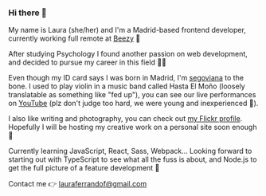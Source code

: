 ### Hi there 🤗

My name is Laura (she/her) and I'm a Madrid-based frontend developer, currently working full remote at [Beezy](https://www.beezy.net/) 🚀

After studying Psychology I found another passion on web development, and decided to pursue my career in this field 🤸‍♀️

Even though my ID card says I was born in Madrid, I'm [segoviana](https://en.wikipedia.org/wiki/Segovia) to the bone. I used to play violin in a music band called Hasta El Moño (loosely translatable as something like "fed up"), you can see our live performances on [YouTube](https://www.youtube.com/watch?v=93dUTN66ezQ) (plz don't judge too hard, we were young and inexperienced 🙏).

I also like writing and photography, you can check out [my Flickr profile](https://www.flickr.com/photos/lauus64/). Hopefully I will be hosting my creative work on a personal site soon enough 🙂

Currently learning JavaScript, React, Sass, Webpack... Looking forward to starting out with TypeScript to see what all the fuss is about, and Node.js to get the full picture of a feature development 🙌

Contact me 👉 lauraferrandof@gmail.com

<!--
**lauraferrandof/lauraferrandof** is a ✨ _special_ ✨ repository because its `README.md` (this file) appears on your GitHub profile.

Here are some ideas to get you started:

- 🔭 I’m currently working on ...
- 🌱 I’m currently learning ...
- 👯 I’m looking to collaborate on ...
- 🤔 I’m looking for help with ...
- 💬 Ask me about ...
- 📫 How to reach me: ...
- 😄 Pronouns: ...
- ⚡ Fun fact: ...
-->
